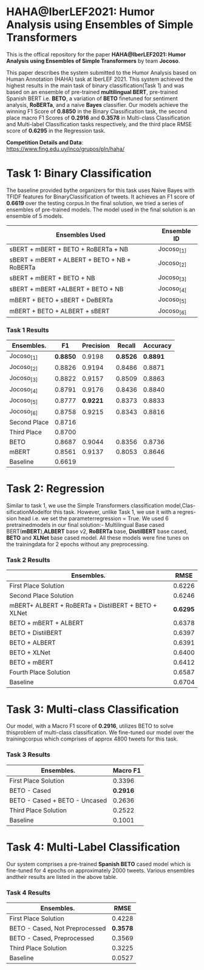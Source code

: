 # HAHA@IberLEF2021: Humor Analysis using Ensembles of Simple Transformers

This is the offical repository for the paper **HAHA@IberLEF2021: Humor Analysis using Ensembles of Simple Transformers** by team **Jocoso**.

This paper describes the system submitted to the Humor Analysis based on Human Annotation (HAHA) task at IberLEF 2021. This system achieved the highest results in the main task of binary classification(Task 1) and was based on an ensemble of pre-trained **multilingual BERT**, pre-trained Spanish BERT i.e. **BETO**, a variation of **BETO** finetuned for sentiment analysis, **RoBERTa**, and a naive **Bayes** classifier. Our models achieve the winning F1 Score of **0.8850** in the Binary Classification task, the second place macro F1 Scores of **0.2916** and **0.3578** in Multi-class Classification and Multi-label Classification tasks respectively, and the third place RMSE score of **0.6295** in the Regression task. 

**Competition Details and Data**: https://www.fing.edu.uy/inco/grupos/pln/haha/


# Task 1: Binary Classification

The baseline provided bythe organizers for this task uses Naive Bayes with TFIDF features for BinaryClassification of tweets. It achieves an F1 score of **0.6619** over the testing corpus.In the final solution, we tried a series of ensembles of pre-trained models. The model used in the final solution is an ensemble of 5 models.

| **Ensembles Used**                           | **Ensemble ID**     |
| ---------------                              | ---------------     |
| sBERT + mBERT + BETO + RoBERTa + NB          | Jocoso<sub>[1]</sub>|
| sBERT + mBERT + ALBERT + BETO + NB + RoBERTa | Jocoso<sub>[2]</sub>|
| sBERT + mBERT + BETO + NB                    | Jocoso<sub>[3]</sub>|
| sBERT + mBERT +ALBERT + BETO + NB            | Jocoso<sub>[4]</sub>|
| mBERT + BETO + sBERT + DeBERTa               | Jocoso<sub>[5]</sub>|
| mBERT + BETO + ALBERT + sBERT                | Jocoso<sub>[6]</sub>|

### Task 1 Results

| **Ensembles**.        | **F1**     | **Precision**     | **Recall**     | **Accuracy**     |
| ---------------       | ------     | -------------     | ----------     | ------------     |
| Jocoso<sub>[1]</sub>  | **0.8850** | 0.9198            |**0.8526**      | **0.8891**       |
| Jocoso<sub>[2]</sub>  | 0.8826     | 0.9194            | 0.8486         | 0.8871           |
| Jocoso<sub>[3]</sub>  | 0.8822     | 0.9157            | 0.8509         | 0.8863           |
| Jocoso<sub>[4]</sub>  | 0.8791     | 0.9176            | 0.8436         | 0.8840           |
| Jocoso<sub>[5]</sub>  | 0.8777     | **0.9221**        | 0.8373         | 0.8833           |
| Jocoso<sub>[6]</sub>  | 0.8758     | 0.9215            | 0.8343         | 0.8816           | 
| Second Place          | 0.8716     |                   |                |                  |
| Third Place           | 0.8700     |                   |                |                  |
| BETO                  | 0.8687     | 0.9044            | 0.8356         |0.8736            |
| mBERT                 | 0.8561     | 0.9137            | 0.8053         |0.8646            |
| Baseline              | 0.6619     |                   |                |                  |


# Task 2: Regression

Similar to task 1, we use the Simple Transformers classification model,Clas-sificationModelfor this task. However, unlike Task 1, we use it with a regres-sion head i.e. we set the parameterregression = True. We used 6 pretrainedmodels  in  our  final  solution:-  Multilingual  Base  cased  BERT(**mBERT**),**ALBERT** base v2, **RoBERTa** base, **DistilBERT** base cased, **BETO** and **XLNet** base cased model. All these models were fine tunes on the trainingdata for 2 epochs without any preprocessing.

### Task 2 Results

| **Ensembles**.        | **RMSE**   |  
| ---------------       | ------     |
| First Place Solution |  0.6226 | 
| Second Place Solution | 0.6246 | 
| mBERT+ ALBERT + RoBERTa + DistilBERT + BETO + XLNet | **0.6295**|
| BETO + mBERT + ALBERT |  0.6378|
| BETO + DistilBERT | 0.6397|
| BETO + ALBERT |  0.6391|
| BETO + XLNet | 0.6400 |
| BETO + mBERT |  0.6412|
| Fourth Place Solution | 0.6587|
| Baseline | 0.6704|


# Task 3: Multi-class Classification

Our model, with a Macro F1 score of **0.2916**, utilizes BETO to solve thisproblem of multi-class classification. We fine-tuned our model over the trainingcorpus which comprises of approx 4800 tweets for this task.

### Task 3 Results

| **Ensembles**.        | **Macro F1**   |  
| ---------------       | ------     |
| First Place Solution |  0.3396 | 
| BETO - Cased | **0.2916**|
| BETO - Cased + BETO - Uncased | 0.2636|
| Third Place Solution |  0.2522|
| Baseline | 0.1001|


# Task 4: Multi-Label Classification

Our  system  comprises  a  pre-trained  **Spanish  BETO**  cased  model  which  is fine-tuned  for  4  epochs  on  approximately  2000  tweets.  Various  ensembles  andtheir results are listed in the above table.

### Task 4 Results

| **Ensembles**.        | **RMSE**   |  
| ---------------       | ------     |
| First Place Solution | 0.4228 | 
| BETO - Cased, Not Preprocessed  |**0.3578** | 
| BETO - Cased, Preprocessed | 0.3569 | 
| Third Place Solution | 0.3225 | 
| Baseline | 0.0527 |

